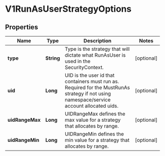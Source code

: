 
# V1RunAsUserStrategyOptions

## Properties
Name | Type | Description | Notes
------------ | ------------- | ------------- | -------------
**type** | **String** | Type is the strategy that will dictate what RunAsUser is used in the SecurityContext. |  [optional]
**uid** | **Long** | UID is the user id that containers must run as.  Required for the MustRunAs strategy if not using namespace/service account allocated uids. |  [optional]
**uidRangeMax** | **Long** | UIDRangeMax defines the max value for a strategy that allocates by range. |  [optional]
**uidRangeMin** | **Long** | UIDRangeMin defines the min value for a strategy that allocates by range. |  [optional]



